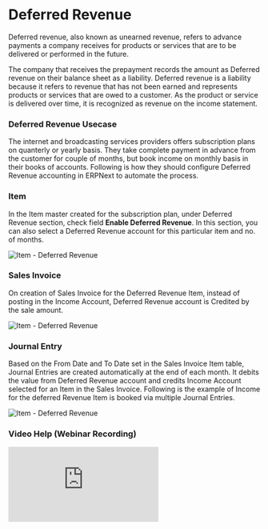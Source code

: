 # Deferred Revenue

Deferred revenue, also known as unearned revenue, refers to advance payments a company receives for products or services that are to be delivered or performed in the future. 

The company that receives the prepayment records the amount as Deferred revenue on their balance sheet as a liability. Deferred revenue is a liability because it refers to revenue that has not been earned and represents products or services that are owed to a customer. As the product or service is delivered over time, it is recognized as revenue on the income statement.

### Deferred Revenue Usecase

The internet and broadcasting services providers offers subscription plans on quanterly or yearly basis. They take complete payment in advance from the customer for couple of months, but book income on monthly basis in their books of accounts. Following is how they should configure Deferred Revenue accounting in ERPNext to automate the process.

### Item

In the Item master created for the subscription plan, under Deferred Revenue section, check field **Enable Deferred Revenue**. In this section, you can also select a Deferred Revenue account for this particular item and no. of months.

<img class="screenshot" alt="Item - Deferred Revenue" src="{{docs_base_url}}/assets/img/accounts/deferred-item.png">

### Sales Invoice

On creation of Sales Invoice for the Deferred Revenue Item, instead of posting in the Income Account, Deferred Revenue account is Credited by the sale amount.

<img class="screenshot" alt="Item - Deferred Revenue" src="{{docs_base_url}}/assets/img/accounts/deferred-invoice.gif">


### Journal Entry

Based on the From Date and To Date set in the Sales Invoice Item table, Journal Entries are created automatically at the end of each month. It debits the value from Deferred Revenue account and credits Income Account selected for an Item in the Sales Invoice. Following is the example of Income for the deferred Revenue Item is booked via multiple Journal Entries.

<img class="screenshot" alt="Item - Deferred Revenue" src="{{docs_base_url}}/assets/img/accounts/deferred-jv.png">

### Video Help (Webinar Recording)

<div class="embed-container">
  <iframe src="https://www.youtube.com/embed/j6mx-EHU4aY" frameborder="0" allow="autoplay; encrypted-media" allowfullscreen>
  </iframe>
</div>
